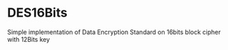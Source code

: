 # DES16Bits
Simple implementation of Data Encryption Standard on 16bits block cipher with 12Bits key

